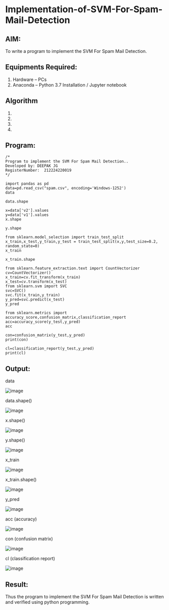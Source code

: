 # Implementation-of-SVM-For-Spam-Mail-Detection

## AIM:
To write a program to implement the SVM For Spam Mail Detection.

## Equipments Required:
1. Hardware – PCs
2. Anaconda – Python 3.7 Installation / Jupyter notebook

## Algorithm
1. 
2. 
3. 
4. 

## Program:
```
/*
Program to implement the SVM For Spam Mail Detection..
Developed by: DEEPAK JG
RegisterNumber:  212224220019
*/

import pandas as pd
data=pd.read_csv("spam.csv", encoding='Windows-1252')
data

data.shape

x=data['v2'].values
y=data['v1'].values
x.shape

y.shape

from sklearn.model_selection import train_test_split
x_train,x_test,y_train,y_test = train_test_split(x,y,test_size=0.2, random_state=0)
x_train

x_train.shape

from sklearn.feature_extraction.text import CountVectorizer
cv=CountVectorizer()
x_train=cv.fit_transform(x_train)
x_test=cv.transform(x_test)
from sklearn.svm import SVC
svc=SVC()
svc.fit(x_train,y_train)
y_pred=svc.predict(x_test)
y_pred

from sklearn.metrics import accuracy_score,confusion_matrix,classification_report
acc=accuracy_score(y_test,y_pred)
acc

con=confusion_matrix(y_test,y_pred)
print(con)

cl=classification_report(y_test,y_pred)
print(cl)
```

## Output:
data

![image](https://github.com/user-attachments/assets/a17e3f26-bb89-41c7-9217-e78bcb369aa0)


data.shape()

![image](https://github.com/user-attachments/assets/ebca98b5-28b8-4ce5-8761-0780d7899e0a)

x.shape()

![image](https://github.com/user-attachments/assets/e83a53d1-dd65-4d77-b1d6-9ccce2df42a7)


y.shape()

![image](https://github.com/user-attachments/assets/fd4cf7ac-ff49-487b-b07e-8950887b3797)


x_train

![image](https://github.com/user-attachments/assets/5d7841d4-32a3-4f24-b2c3-a0e653581f63)


x_train.shape()

![image](https://github.com/user-attachments/assets/16237e69-5650-4133-885e-a5bdf38b2579)



y_pred

![image](https://github.com/user-attachments/assets/be79e5e8-547b-47a0-8a0f-a72d8cefded7)


acc (accuracy)

![image](https://github.com/user-attachments/assets/d7b739f6-4da5-4859-9ee4-3118a783d756)


con (confusion matrix)

![image](https://github.com/user-attachments/assets/0cb83cba-4a4f-4f86-99a9-186132c1c3a7)


cl (classification report)

![image](https://github.com/user-attachments/assets/bdf0a845-ff15-4e16-9557-29d652386dd8)



## Result:
Thus the program to implement the SVM For Spam Mail Detection is written and verified using python programming.
